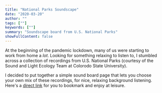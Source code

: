 ```yaml
---
title: "National Parks Soundscape"
date: "2020-03-20"
author: ""
tags: [""]
keywords: [""]
summary: "Soundscape board from U.S. National Parks"
showFullContent: false
---
```


At the beginning of the pandemic lockdown, many of us were starting to work from
home a _lot_. Looking for something relaxing to listen to, I stumbled across a
collection of recordings from U.S. National Parks (courtesy of the Sound and
Light Ecology Team at Colorodo State University).

I decided to put together a simple sound board page that lets you choose your
own mix of these recordings, for nice, relaxing background listening. Here's a
[direct link](/parks) for you to bookmark and enjoy at leisure.
